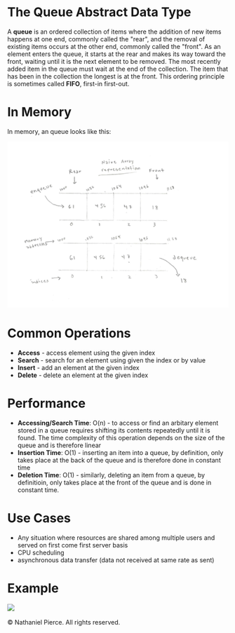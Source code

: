 
<h1>The Queue Abstract Data Type</h1>

<p>A <strong>queue</strong> is an ordered collection of items where the addition of new items happens at one end, commonly called the "rear", and the removal of existing items occurs at the other end, commonly called the "front". As an element enters the queue, it starts at the rear and makes its way toward the front, waiting until it is the next element to be removed. The most recently added item in the queue must wait at the end of the collection. The item that has been in the collection the longest is at the front. This ordering principle is sometimes called <strong>FIFO</strong>, first-in first-out.</p>

<h1>In Memory</h1>
<p>In memory, an queue looks like this:</p>
<img src="img/queue.png" width="800">


<h1>Common Operations</h1>

<ul>
  <li><strong>Access</strong> - access element using the given index
  <li><strong>Search</strong> - search for an element using given the index or by value
  <li><strong>Insert</strong> - add an element at the given index
  <li><strong>Delete</strong> - delete an element at the given index
</ul>

<h1>Performance</h1>

<ul>
  <li><strong>Accessing/Search Time</strong>: O(n) - to access or find an arbitary element stored in a queue requires shifting its contents repeatedly until it is found. The time complexity of this operation depends on the size of the queue and is therefore linear
  <li><strong>Insertion Time</strong>: O(1) - inserting an item into a queue, by definition, only takes place at the back of the queue and is therefore done in constant time
  <li><strong>Deletion Time</strong>: O(1) - similarly, deleting an item from a queue, by definitioin, only takes place at the front of the queue and is done in constant time.
</ul>

<h1>Use Cases</h1>

<ul>
  <li>Any situation where resources are shared among multiple users and served on first come first server basis
  <li>CPU scheduling
  <li>asynchronous data transfer (data not received at same rate as sent)
</ul>

<h1>Example</h1>

![](../../../gif/queue.gif)

<p>&copy; Nathaniel Pierce. All rights reserved.</p>

